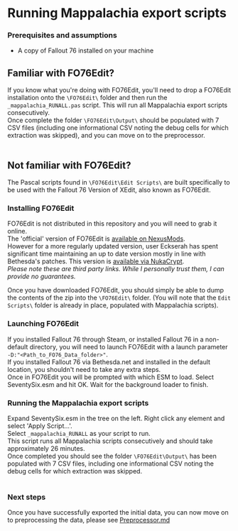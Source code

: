# Running Mappalachia export scripts

### Prerequisites and assumptions
* A copy of Fallout 76 installed on your machine

## Familiar with FO76Edit?
If you know what you're doing with FO76Edit, you'll need to drop a FO76Edit installation onto the `\FO76Edit\` folder and then run the `_mappalachia_RUNALL.pas` script. This will run all Mappalachia export scripts consecutively.<br/>
Once complete the folder `\FO76Edit\Output\` should be populated with 7 CSV files (including one informational CSV noting the debug cells for which extraction was skipped), and you can move on to the preprocessor.
<br/><br/>

## Not familiar with FO76Edit?

The Pascal scripts found in `\FO76Edit\Edit Scripts\` are built specifically to be used with the Fallout 76 Version of XEdit, also known as FO76Edit.<br/>

### Installing FO76Edit
FO76Edit is not distributed in this repository and you will need to grab it online.<br/>
The 'official' version of FO76Edit is [available on NexusMods](https://www.nexusmods.com/fallout76/mods/30).<br/>
However for a more regularly updated version, user Eckserah has spent significant time maintaining an up to date version mostly in line with Bethesda's patches. This version is [available via NukaCrypt](https://nukacrypt.com/ecksedit/latest).<br/>
*Please note these are third party links. While I personally trust them, I can provide no guarantees.*<br/>

Once you have downloaded FO76Edit, you should simply be able to dump the contents of the zip into the `\FO76Edit\` folder. (You will note that the `Edit Scripts\` folder is already in place, populated with Mappalachia scripts).<br/>

### Launching FO76Edit
If you installed Fallout 76 through Steam, or installed Fallout 76 in a non-default directory, you will need to launch FO76Edit with a launch parameter `-D:"<Path_to_FO76_Data_folder>"`.<br/>
If you installed Fallout 76 via Bethesda.net and installed in the default location, you shouldn't need to take any extra steps.<br/>
Once in FO76Edit you will be prompted with which ESM to load. Select SeventySix.esm and hit OK. Wait for the background loader to finish.<br/>

### Running the Mappalachia export scripts
Expand SeventySix.esm in the tree on the left. Right click any element and select 'Apply Script...'.<br/>
Select `_mappalachia_RUNALL` as your script to run.<br/>
This script runs all Mappalachia scripts consecutively and should take approximately 26 minutes.<br/>
Once completed you should see the folder `\FO76Edit\Output\` has been populated with 7 CSV files, including one informational CSV noting the debug cells for which extraction was skipped.<br/>
<br/>

### Next steps
Once you have successfully exported the initial data, you can now move on to preprocessing the data, please see [Preprocessor.md](Preprocessor.md)
